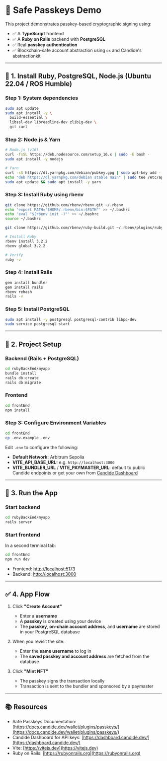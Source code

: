 # 🔐 Safe Passkeys Demo

This project demonstrates passkey-based cryptographic signing using:

- ✅ A **TypeScript** frontend
- ✅ A **Ruby on Rails** backend with **PostgreSQL**
- ✅ Real **passkey authentication**
- ✅ Blockchain-safe account abstraction using `ox` and Candide's abstractionkit

---

## 🧰 1. Install Ruby, PostgreSQL, Node.js (Ubuntu 22.04 / ROS Humble)

### Step 1: System dependencies

```bash
sudo apt update
sudo apt install -y \
  build-essential \
  libssl-dev libreadline-dev zlib1g-dev \
  git curl
````


### Step 2: Node.js & Yarn

```bash
# Node.js (v16)
curl -fsSL https://deb.nodesource.com/setup_16.x | sudo -E bash -
sudo apt install -y nodejs

# Yarn
curl -sS https://dl.yarnpkg.com/debian/pubkey.gpg | sudo apt-key add -
echo "deb https://dl.yarnpkg.com/debian stable main" | sudo tee /etc/apt/sources.list.d/yarn.list
sudo apt update && sudo apt install -y yarn
```


### Step 3: Install Ruby using rbenv

```bash
git clone https://github.com/rbenv/rbenv.git ~/.rbenv
echo 'export PATH="$HOME/.rbenv/bin:$PATH"' >> ~/.bashrc
echo 'eval "$(rbenv init -)"' >> ~/.bashrc
source ~/.bashrc

git clone https://github.com/rbenv/ruby-build.git ~/.rbenv/plugins/ruby-build

# Install Ruby
rbenv install 3.2.2
rbenv global 3.2.2

# Verify
ruby -v
```


### Step 4: Install Rails

```bash
gem install bundler
gem install rails
rbenv rehash
rails -v
```


### Step 5: Install PostgreSQL

```bash
sudo apt install -y postgresql postgresql-contrib libpq-dev
sudo service postgresql start
```

---

## 🚀 2. Project Setup

### Backend (Rails + PostgreSQL)

```bash
cd rubyBackEnd/myapp
bundle install
rails db:create
rails db:migrate
```


### Frontend 

```bash
cd frontEnd
npm install
```


### Step 3: Configure Environment Variables

```bash
cd frontEnd
cp .env.example .env
```

Edit `.env` to configure the following:

* **Default Network:** Arbitrum Sepolia
* **VITE\_API\_BASE\_URL:** e.g. `http://localhost:3000`
* **VITE\_BUNDLER\_URL** / **VITE\_PAYMASTER\_URL**: default to public Candide endpoints or get your own from [Candide Dashboard](https://dashboard.candide.dev/)

---

## 🧪 3. Run the App

### Start backend 

```bash
cd rubyBackEnd/myapp
rails server
```


### Start frontend 

In a second terminal tab:

```bash
cd frontEnd
npm run dev
```

* Frontend: [http://localhost:5173](http://localhost:5173)
* Backend:  [http://localhost:3000](http://localhost:3000)

---

## ✅ 4. App Flow

1. Click **"Create Account"**

   * Enter a **username**
   * A **passkey** is created using your device
   * The **passkey**, **on-chain account address**, and **username** are stored in your PostgreSQL database

2. When you revisit the site:

   * Enter the **same username** to log in
   * The **saved passkey and account address** are fetched from the database

3. Click **"Mint NFT"**

   * The passkey signs the transaction locally
   * Transaction is sent to the bundler and sponsored by a paymaster

---

## 📚 Resources

* Safe Passkeys Documentation: [https://docs.candide.dev/wallet/plugins/passkeys/](https://docs.candide.dev/wallet/plugins/passkeys/)
* Candide Dashboard for API keys: [https://dashboard.candide.dev/](https://dashboard.candide.dev/)
* Vite: [https://vitejs.dev](https://vitejs.dev)
* Ruby on Rails: [https://rubyonrails.org](https://rubyonrails.org)
